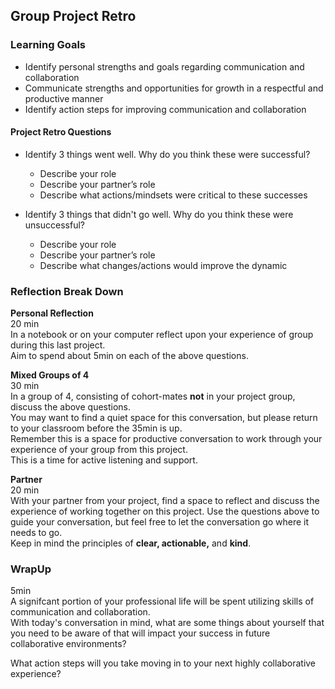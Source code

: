 ## Group Project Retro  

### Learning Goals  
* Identify personal strengths and goals regarding communication and collaboration  
* Communicate strengths and opportunities for growth in a respectful and productive manner  
* Identify action steps for improving communication and collaboration  

#### Project Retro Questions
* Identify 3 things went well. Why do you think these were successful?
  * Describe your role
  * Describe your partner’s role
  * Describe what actions/mindsets were critical to these successes

* Identify 3 things that didn't go well. Why do you think these were unsuccessful?
  * Describe your role
  * Describe your partner’s role
  * Describe what changes/actions would improve the dynamic  

### Reflection Break Down 
**Personal Reflection**  
20 min  
In a notebook or on your computer reflect upon your experience of group during this last project.  
Aim to spend about 5min on each of the above questions.  

**Mixed Groups of 4**  
30 min  
In a group of 4, consisting of cohort-mates **not** in your project group, discuss the above questions.  
You may want to find a quiet space for this conversation, but please return to your classroom before the 35min is up.  
Remember this is a space for productive conversation to work through your experience of your group from this project.  
This is a time for active listening and support.  
  
**Partner**  
20 min  
With your partner from your project, find a space to reflect and discuss the experience of working together on this project. Use the questions above to guide your conversation, but feel free to let the conversation go where it needs to go.  
Keep in mind the principles of **clear, actionable,** and **kind**.

### WrapUp  
5min  
A signifcant portion of your professional life will be spent utilizing skills of communication and collaboration.  
With today's conversation in mind, what are some things about yourself that you need to be aware of that will impact your success in future collaborative environments?  

What action steps will you take moving in to your next highly collaborative experience?  
